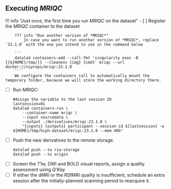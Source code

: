 

## Executing *MRIQC*
!!! info "Just once, the first time you run *MRIQC* on the dataset"
    - [ ] Register the *MRIQC* container to the dataset

        ??? info "Run another version of *MRIQC*"
            In case you want to run another version of *MRIQC*, replace `23.1.0` with the one you intend to use in the command below

        ```
        datalad containers-add --call-fmt 'singularity exec -B {{${HOME}/tmp/}} --cleanenv {img} {cmd}' mriqc --url docker://nipreps/mriqc:23.1.0
        ```
        We configure the containers call to automatically mount the temporary folder, because we will store the working directory there.

- [ ] Run *MRIQC*:
    ```shell
    #Assign the variable to the last session ID
    lastsession=01
    datalad containers-run \
        --container-name mriqc \
        --input sourcedata \
        --output ./derivatives/mriqc-23.1.0 \
        "{inputs} {outputs} participant --session-id ${lastsession} -w ${HOME}/tmp/hcph-dataset/mriqc-23.1.0 --mem 40G"
    ```
- [ ] Push the new derivatives to the remote storage.
    ```shell
    datalad push --to ria-storage
    datalad push --to origin
    ```
- [ ] Screen the T1w, DWI and BOLD visual reports, assign a quality assessment using *Q'Kay*
- [ ] If either the dMRI or the RSfMRI quality is insufficient, schedule an extra session after the initially-planned scanning
period to reacquire it.
